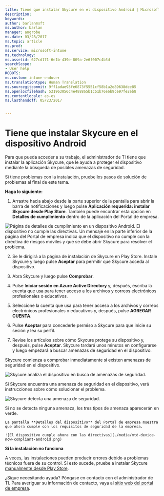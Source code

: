 ```yaml
---
title: Tiene que instalar Skycure en el dispositivo Android | Microsoft Docs
description: 
keywords: 
author: barlanmsft
ms.author: barlan
manager: angrobe
ms.date: 03/28/2017
ms.topic: article
ms.prod: 
ms.service: microsoft-intune
ms.technology: 
ms.assetid: 627cd171-6e1b-439e-809a-2e6f007c4b3d
searchScope:
- User help
ROBOTS: 
ms.custom: intune-enduser
ms.translationtype: Human Translation
ms.sourcegitcommit: 9ff1adae93fe6873f5551cf58b1a2e89638dee85
ms.openlocfilehash: 531963056c4e488865b1c51b76e6b9ce97fe2eb8
ms.contentlocale: es-es
ms.lasthandoff: 05/23/2017


---
```


# <a name="you-need-to-install-skycure-on-your-android-device"></a>Tiene que instalar Skycure en el dispositivo Android

Para que pueda acceder a su trabajo, el administrador de TI tiene que instalar la aplicación Skycure, que le ayuda a proteger el dispositivo mediante la búsqueda de posibles amenazas de seguridad.

Si tiene problemas con la instalación, pruebe los pasos de solución de problemas al final de este tema.

**Haga lo siguiente:**

1. Arrastre hacia abajo desde la parte superior de la pantalla para abrir la barra de notificaciones y luego pulse **Aplicación requerida: instalar Skycure desde Play Store**. También puede encontrar esta opción en __Detalles de cumplimiento__ dentro de la aplicación del Portal de empresa.

  ![Página de detalles de cumplimiento en un dispositivo Android. El dispositivo no cumple las directivas. Un mensaje en la parte inferior de la página del Portal de empresa indica que el dispositivo no cumple con la directiva de riesgos móviles y que se debe abrir Skycure para resolver el problema.](./media/skycure-resolves-compliance-android.png)

2. Se le dirigirá a la página de instalación de Skycure en Play Store. Instale Skycure y luego pulse **Aceptar** para permitir que Skycure acceda al dispositivo.

3. Abra Skycure y luego pulse **Comprobar**.

4. Pulse **Iniciar sesión en Azure Active Directory** y, después, escriba la cuenta que usa para tener acceso a los archivos y correos electrónicos profesionales o educativos.

5. Seleccione la cuenta que usa para tener acceso a los archivos y correos electrónicos profesionales o educativos y, después, pulse **AGREGAR CUENTA**.

6. Pulse **Aceptar** para concederle permiso a Skycure para que inicie su sesión y lea su perfil.

7. Revise los artículos sobre cómo Skycure protege su dispositivo y, después, pulse **Aceptar**. Skycure tardará unos minutos en configurarse y luego empezará a buscar amenazas de seguridad en el dispositivo.

  Skycure comienza a comprobar inmediatamente si existen amenazas de seguridad en el dispositivo.

  ![Skycure analiza el dispositivo en busca de amenazas de seguridad.](./media/skycure-scan-in-progress-android.png)

  Si Skycure encuentra una amenaza de seguridad en el dispositivo, verá instrucciones sobre cómo solucionar el problema.

  ![Skycure detecta una amenaza de seguridad.](./media/skycure-found-a-threat-android.png)

  Si no se detecta ninguna amenaza, los tres tipos de amenaza aparecerán en verde.

    La pantalla **Detalles del dispositivo** del Portal de empresa muestra que ahora cumple con los requisitos de seguridad de la empresa.

    ![El dispositivo cumple ahora con las directivas](./media/mtd-device-now-compliant-android.png)

**Si la instalación no funciona**

A veces, las instalaciones pueden producir errores debido a problemas técnicos fuera de su control. Si esto sucede, pruebe a instalar Skycure [manualmente desde Play Store](https://play.google.com/store/apps/details?id=com.skycure.skycure).

¿Sigue necesitando ayuda? Póngase en contacto con el administrador de TI. Para averiguar su información de contacto, vaya al [sitio web del portal de empresa](http://portal.manage.microsoft.com).

